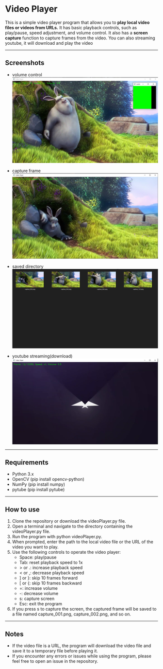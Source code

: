 # Video Player
This is a simple video player program that allows you to **play local video files or videos from URLs.** It has basic playback controls, such as play/pause, speed adjustment, and volume control. It also has a **screen capture** function to capture frames from the video. You can also streaming youtube, it will download and play the video

---
## Screenshots

* volume control
![screenshot2](2.png)

* capture frame
![screenshot1](1.png)

* saved directory
![screenshot3](3.png)

* youtube streaming(download)
![screenshot4](4.png)

---
## Requirements
* Python 3.x
* OpenCV (pip install opencv-python)
* NumPy (pip install numpy)
* pytube (pip install pytube)

---
## How to use
1. Clone the repository or download the videoPlayer.py file.
1. Open a terminal and navigate to the directory containing the videoPlayer.py file.
1. Run the program with python videoPlayer.py.
1. When prompted, enter the path to the local video file or the URL of the video you want to play.
1. Use the following controls to operate the video player:
   * Space: play/pause
   * Tab: reset playback speed to 1x
   * \> or .: increase playback speed
   * < or ,: decrease playback speed
   * ] or }: skip 10 frames forward
   * [ or {: skip 10 frames backward
   * =: increase volume
   * -: decrease volume
   * s: capture screen
   * Esc: exit the program
1. If you press s to capture the screen, the captured frame will be saved to a file named capture_001.png, capture_002.png, and so on.


---
## Notes
* If the video file is a URL, the program will download the video file and save it to a temporary file before playing it.
* If you encounter any errors or issues while using the program, please feel free to open an issue in the repository.
